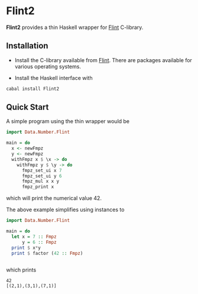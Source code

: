 # Flint2
**Flint2** provides a thin Haskell wrapper for [Flint](https://flintlib.org) C-library. 

## Installation

- Install the C-library available from [Flint](https://flintlib.org). 
   There are packages available for various operating systems.

- Install the Haskell interface with

```bash
cabal install Flint2
```

## Quick Start

A simple program using the thin wrapper would be

```haskell
import Data.Number.Flint

main = do 
  x <- newFmpz
  y <- newFmpz
  withFmpz x $ \x -> do
    withFmpz y $ \y -> do
      fmpz_set_ui x 7
      fmpz_set_ui y 6
      fmpz_mul x x y
      fmpz_print x  
```

which will print the numerical value 42.

The above example simplifies using instances to 

```haskell
import Data.Number.Flint

main = do
  let x = 7 :: Fmpz 
      y = 6 :: Fmpz
  print $ x*y
  print $ factor (42 :: Fmpz)
  
```

which prints 

```
42 
[(2,1),(3,1),(7,1)]
```
